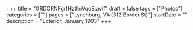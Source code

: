 +++
title = "GRDORNFgrfHztlniVqoS.avif"
draft = false
tags = ["Photos"]
categories = [""]
pages = ["Lynchburg, VA (312 Border St)"]
startDate = ""
description = "Exterior, January 1993"
+++
